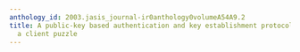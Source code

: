 ```yaml
---
anthology_id: 2003.jasis_journal-ir0anthology0volumeA54A9.2
title: A public-key based authentication and key establishment protocol coupled with
  a client puzzle
---
```

